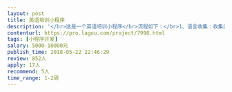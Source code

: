 ```yaml
---                
layout: post       
title: 英语培训小程序           
description: '</br>这是一个英语培训小程序</br>流程如下：</br>1、语言收集：收集渠道主要为微信（语音或文字），只收集使用者本人的语料。</br>2、语言翻译：运用第三方接口予以翻译，带朗读和单词翻译功能</br>3、语言学习：</br>（1）今日学习：选择数句给使用者练习</br>（2）今日复习：之前的内容进行复习，每周重复一次，重复4次。</br>4、语言测验：每句话在5次学习和复习（每周一次）后的接着一周，进行测试，看中文写英文。将未通过的测试的放入课程里复习。推送三次，循环测试，再推送。</br>'     
contenturl: https://pro.lagou.com/project/7998.html      
tags: [小程序开发]            
salary: 5000-10000元          
publish_time: 2018-05-22 22:46:29         
review: 852人                   
apply: 17人                   
recommend: 5人                   
time_range: 1-2周              
---                 
```

